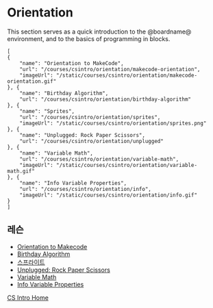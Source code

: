 # Orientation

This section serves as a quick introduction to the @boardname@ environment, and to the basics of programming in blocks.

```codecard
[
{
    "name": "Orientation to MakeCode",
    "url": "/courses/csintro/orientation/makecode-orientation",
    "imageUrl": "/static/courses/csintro/orientation/makecode-orientation.gif"
}, {
    "name": "Birthday Algorithm",
    "url": "/courses/csintro/orientation/birthday-algorithm"
}, {
    "name": "Sprites",
    "url": "/courses/csintro/orientation/sprites",
    "imageUrl": "/static/courses/csintro/orientation/sprites.png"
}, {
    "name": "Unplugged: Rock Paper Scissors",
    "url": "/courses/csintro/orientation/unplugged"
}, {
    "name": "Variable Math",
    "url": "/courses/csintro/orientation/variable-math",
    "imageUrl": "/static/courses/csintro/orientation/variable-math.gif"
}, {
    "name": "Info Variable Properties",
    "url": "/courses/csintro/orientation/info",
    "imageUrl": "/static/courses/csintro/orientation/info.gif"
}
]
```

## 레슨

* [Orientation to Makecode](/courses/csintro/orientation/makecode-orientation)
* [Birthday Algorithm](/courses/csintro/orientation/birthday-algorithm)
* [스프라이트](/courses/csintro/orientation/sprites)
* [Unplugged: Rock Paper Scissors](/courses/csintro/orientation/unplugged)
* [Variable Math](/courses/csintro/orientation/variable-math)
* [Info Variable Properties](/courses/csintro/orientation/info)

[CS Intro Home](/courses/csintro)